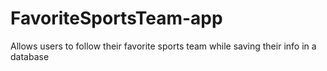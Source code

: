 # FavoriteSportsTeam-app
Allows users to follow their favorite sports team while saving their info in a database
